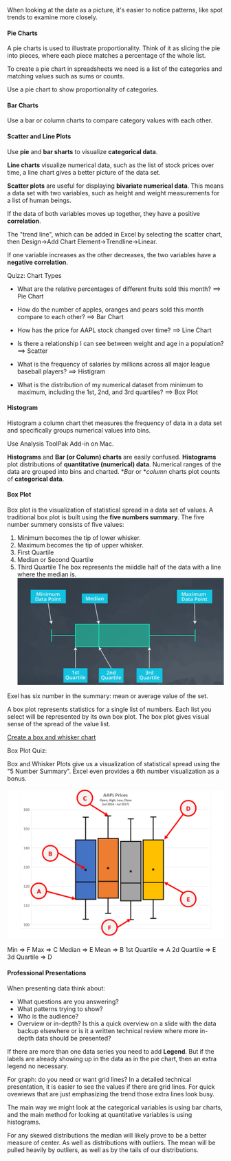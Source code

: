 When looking at the date as a picture, it's easier to notice patterns, like spot trends to examine more closely. 

#### Pie Charts

A pie charts is used to illustrate proportionality. Think of it as slicing the pie into pieces, where each piece matches a percentage of the whole list.

To create a pie chart in spreadsheets we need is a list of the categories and matching values such as sums or counts.

Use a pie chart to show proportionality of categories.

#### Bar Charts

Use a bar or column charts to compare category values with each other.

#### Scatter and Line Plots

Use **pie** and **bar sharts** to visualize **categorical data**.

**Line charts** visualize numerical data, such as the list of stock prices over time, a line chart gives a better picture of the data set.

**Scatter plots** are useful for displaying **bivariate numerical data**. This means a data set with two variables, such as height and weight measurements for a list of human beings.

If the data of both variables moves up together, they have a positive **correlation**.

The "trend line", which can be added in Excel by selecting the scatter chart, then Design->Add Chart Element->Trendline->Linear.

If one variable increases as the other decreases, the two variables have a **negative correlation**.

Quizz: Chart Types

- What are the relative percentages of different fruits sold this month? ==> Pie Chart

- How do the number of apples, oranges and pears sold this month compare to each other? ==> Bar Chart

- How has the price for AAPL stock changed over time? ==> Line Chart

- Is there a relationship I can see between weight and age in a population? ==> Scatter

- What is the frequency of salaries by millions across all major league baseball players? ==> Histigram

- What is the distribution of my numerical dataset from minimum to maximum, including the 1st, 2nd, and 3rd quartiles? ==> Box Plot

#### Histogram

Histogram a column chart thet measures the frequency of data in a data set and specifically groups numerical values into bins.

Use Analysis ToolPak Add-in on Mac.

**Histograms** and **Bar (or Column) charts** are easily confused. **Histograms** plot distributions of **quantitative (numerical) data**. Numerical ranges of the data are grouped into bins and charted. **Bar* or **column* charts plot counts of **categorical data**.

#### Box Plot

Box plot is the visualization of statistical spread in a data set of values. A traditional box plot is built using the **five numbers summary**. The five number summery consists of five values:
1. Minimum becomes the tip of lower whisker.
2. Maximum becomes the tip of upper whisker.
3. First Quartile
4. Median or Second Quartile
5. Third Quartile
The box represents the miiddle half of the data with a line where the median is.
![Box Plot](box_plot.png)

Exel has six number in the summary: mean or average value of the set.

A box plot represents statistics for a single list of numbers. Each list you select will be represented by its own box plot. The box plot gives visual sense of the spread of the value list.

[Create a box and whisker chart
](https://support.office.com/en-us/article/Create-a-box-and-whisker-chart-62f4219f-db4b-4754-aca8-4743f6190f0d#OfficeVersion=Mac) 

Box Plot Quiz:

Box and Whisker Plots give us a visualization of statistical spread using the "5 Number Summary". Excel even provides a 6th number visualization as a bonus.

![Box Plot Quiz](box_plot_quiz.png)

Min => F
Max => C
Median => E
Mean => B
1st Quartile => A
2d Quartile => E
3d Quartile => D

#### Professional Presentations

When presenting data think about:
- What questions are you answering?
- What patterns trying to show?
- Who is the audience?
- Overview or in-depth? Is this a quick overview on a slide with the data backup elsewhere or is it a written technical review where more in-depth data should be presented?

If there are more than one data series you need to add **Legend**. But if the labels are already showing up in the data as in the pie chart, then an extra legend no necessary.

For graph: do you need or want grid lines? In a detailed technical presentation, it is easier to see the values if there are grid lines. For quick ovewiews that are just emphasizing the trend those extra lines look busy.

The main way we might look at the categorical variables is using bar charts, and the main method for looking at quantitative variables is using histograms.

For any skewed distributions the median will likely prove to be a better measure of center. As well as distributions with outliers. The mean will be pulled heavily by outliers, as well as by the tails of our distributions.